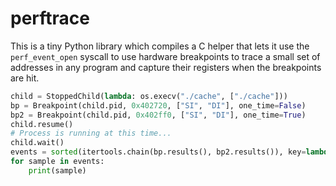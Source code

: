 # perftrace

This is a tiny Python library which compiles a C helper that lets it use the `perf_event_open` syscall to use hardware breakpoints to trace a small set of addresses in any program and capture their registers when the breakpoints are hit.

```python
child = StoppedChild(lambda: os.execv("./cache", ["./cache"]))
bp = Breakpoint(child.pid, 0x402720, ["SI", "DI"], one_time=False)
bp2 = Breakpoint(child.pid, 0x402ff0, ["SI", "DI"], one_time=True)
child.resume()
# Process is running at this time...
child.wait()
events = sorted(itertools.chain(bp.results(), bp2.results()), key=lambda x: x.time)
for sample in events:
    print(sample)
```
